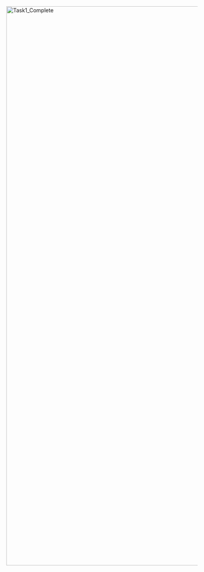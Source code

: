 
<img width="1472" alt="Task1_Complete" src="https://github.com/user-attachments/assets/836c7e87-1771-4d6e-a9c4-c25e992771c3">
